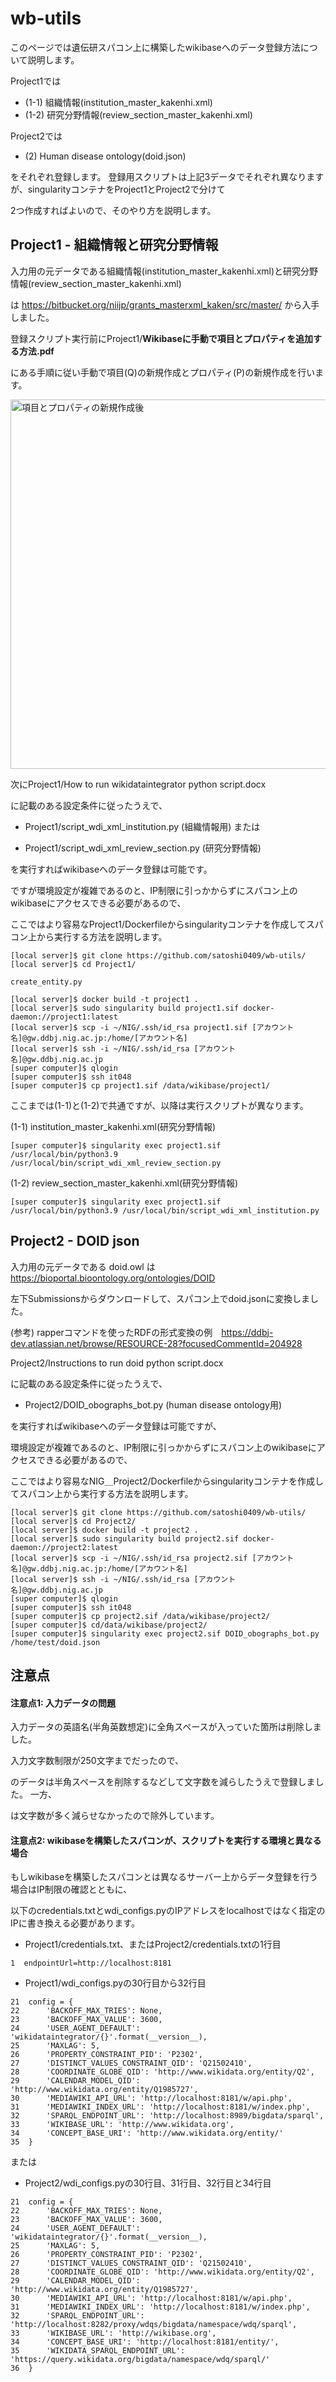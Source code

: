 # wb-utils
このページでは遺伝研スパコン上に構築したwikibaseへのデータ登録方法について説明します。

Project1では
- (1-1) 組織情報(institution_master_kakenhi.xml)
- (1-2) 研究分野情報(review_section_master_kakenhi.xml)

Project2では
- (2) Human disease ontology(doid.json)

をそれぞれ登録します。
登録用スクリプトは上記3データでそれぞれ異なりますが、singularityコンテナをProject1とProject2で分けて

2つ作成すればよいので、そのやり方を説明します。

## Project1 - 組織情報と研究分野情報
入力用の元データである組織情報(institution_master_kakenhi.xml)と研究分野情報(review_section_master_kakenhi.xml)

は https://bitbucket.org/niijp/grants_masterxml_kaken/src/master/ から入手しました。

登録スクリプト実行前にProject1/**Wikibaseに手動で項目とプロパティを追加する方法.pdf**

にある手順に従い手動で項目(Q)の新規作成とプロパティ(P)の新規作成を行います。

<img width="591" alt="項目とプロパティの新規作成後" src="https://user-images.githubusercontent.com/49433886/130773135-aa56d03f-bcc2-46e1-912d-2ba80539f55e.PNG">



次にProject1/How to run wikidataintegrator python script.docx

に記載のある設定条件に従ったうえで、
- Project1/script_wdi_xml_institution.py (組織情報用) または

- Project1/script_wdi_xml_review_section.py (研究分野情報)
 
を実行すればwikibaseへのデータ登録は可能です。

ですが環境設定が複雑であるのと、IP制限に引っかからずにスパコン上のwikibaseにアクセスできる必要があるので、

ここではより容易なProject1/Dockerfileからsingularityコンテナを作成してスパコン上から実行する方法を説明します。
```
[local server]$ git clone https://github.com/satoshi0409/wb-utils/
[local server]$ cd Project1/
```

```
create_entity.py
```

```
[local server]$ docker build -t project1 .
[local server]$ sudo singularity build project1.sif docker-daemon://project1:latest
[local server]$ scp -i ~/NIG/.ssh/id_rsa project1.sif [アカウント名]@gw.ddbj.nig.ac.jp:/home/[アカウント名]
[local server]$ ssh -i ~/NIG/.ssh/id_rsa [アカウント名]@gw.ddbj.nig.ac.jp
[super computer]$ qlogin
[super computer]$ ssh it048
[super computer]$ cp project1.sif /data/wikibase/project1/
```
ここまでは(1-1)と(1-2)で共通ですが、以降は実行スクリプトが異なります。

(1-1) institution_master_kakenhi.xml(研究分野情報)
```
[super computer]$ singularity exec project1.sif /usr/local/bin/python3.9 /usr/local/bin/script_wdi_xml_review_section.py
```
(1-2) review_section_master_kakenhi.xml(研究分野情報)
```
[super computer]$ singularity exec project1.sif /usr/local/bin/python3.9 /usr/local/bin/script_wdi_xml_institution.py
```
## Project2 - DOID json
入力用の元データである doid.owl は https://bioportal.bioontology.org/ontologies/DOID

左下Submissionsからダウンロードして、スパコン上でdoid.jsonに変換しました。

(参考) rapperコマンドを使ったRDFの形式変換の例　https://ddbj-dev.atlassian.net/browse/RESOURCE-28?focusedCommentId=204928

Project2/Instructions to run doid python script.docx

に記載のある設定条件に従ったうえで、
- Project2/DOID_obographs_bot.py (human disease ontology用)
 
を実行すればwikibaseへのデータ登録は可能ですが、

環境設定が複雑であるのと、IP制限に引っかからずにスパコン上のwikibaseにアクセスできる必要があるので、

ここではより容易なNIG＿Project2/Dockerfileからsingularityコンテナを作成してスパコン上から実行する方法を説明します。
```
[local server]$ git clone https://github.com/satoshi0409/wb-utils/
[local server]$ cd Project2/
[local server]$ docker build -t project2 .
[local server]$ sudo singularity build project2.sif docker-daemon://project2:latest
[local server]$ scp -i ~/NIG/.ssh/id_rsa project2.sif [アカウント名]@gw.ddbj.nig.ac.jp:/home/[アカウント名]
[local server]$ ssh -i ~/NIG/.ssh/id_rsa [アカウント名]@gw.ddbj.nig.ac.jp
[super computer]$ qlogin
[super computer]$ ssh it048
[super computer]$ cp project2.sif /data/wikibase/project2/
[super computer]$ cd/data/wikibase/project2/
[super computer]$ singularity exec project2.sif DOID_obographs_bot.py /home/test/doid.json
```

## 注意点

#### 注意点1: 入力データの問題
入力データの英語名(半角英数想定)に全角スペースが入っていた箇所は削除しました。


入力文字数制限が250文字までだったので、

のデータは半角スペースを削除するなどして文字数を減らしたうえで登録しました。
一方、


は文字数が多く減らせなかったので除外しています。

#### 注意点2: wikibaseを構築したスパコンが、スクリプトを実行する環境と異なる場合
もしwikibaseを構築したスパコンとは異なるサーバー上からデータ登録を行う場合はIP制限の確認とともに、


以下のcredentials.txtとwdi_configs.pyのIPアドレスをlocalhostではなく指定のIPに書き換える必要があります。


- Project1/credentials.txt、またはProject2/credentials.txtの1行目
```
1  endpointUrl=http://localhost:8181
```

- Project1/wdi_configs.pyの30行目から32行目
```
21  config = {
22      'BACKOFF_MAX_TRIES': None,
23      'BACKOFF_MAX_VALUE': 3600,
24      'USER_AGENT_DEFAULT': 'wikidataintegrator/{}'.format(__version__),
25      'MAXLAG': 5,
26      'PROPERTY_CONSTRAINT_PID': 'P2302',
27      'DISTINCT_VALUES_CONSTRAINT_QID': 'Q21502410',
28      'COORDINATE_GLOBE_QID': 'http://www.wikidata.org/entity/Q2',
29      'CALENDAR_MODEL_QID': 'http://www.wikidata.org/entity/Q1985727',
30      'MEDIAWIKI_API_URL': 'http://localhost:8181/w/api.php',
31      'MEDIAWIKI_INDEX_URL': 'http://localhost:8181/w/index.php',
32      'SPARQL_ENDPOINT_URL': 'http://localhost:8989/bigdata/sparql',
33      'WIKIBASE_URL': 'http://www.wikidata.org',
34      'CONCEPT_BASE_URI': 'http://www.wikidata.org/entity/'
35  }
```

または

- Project2/wdi_configs.pyの30行目、31行目、32行目と34行目
```
21  config = {
22      'BACKOFF_MAX_TRIES': None,
23      'BACKOFF_MAX_VALUE': 3600,
24      'USER_AGENT_DEFAULT': 'wikidataintegrator/{}'.format(__version__),
25      'MAXLAG': 5,
26      'PROPERTY_CONSTRAINT_PID': 'P2302',
27      'DISTINCT_VALUES_CONSTRAINT_QID': 'Q21502410',
28      'COORDINATE_GLOBE_QID': 'http://www.wikidata.org/entity/Q2',
29      'CALENDAR_MODEL_QID': 'http://www.wikidata.org/entity/Q1985727',
30      'MEDIAWIKI_API_URL': 'http://localhost:8181/w/api.php',
31      'MEDIAWIKI_INDEX_URL': 'http://localhost:8181/w/index.php',
32      'SPARQL_ENDPOINT_URL': 'http://localhost:8282/proxy/wdqs/bigdata/namespace/wdq/sparql',
33      'WIKIBASE_URL': 'http://wikibase.org',
34      'CONCEPT_BASE_URI': 'http://localhost:8181/entity/',
35      'WIKIDATA_SPARQL_ENDPOINT_URL': 'https://query.wikidata.org/bigdata/namespace/wdq/sparql/'
36  }
```
